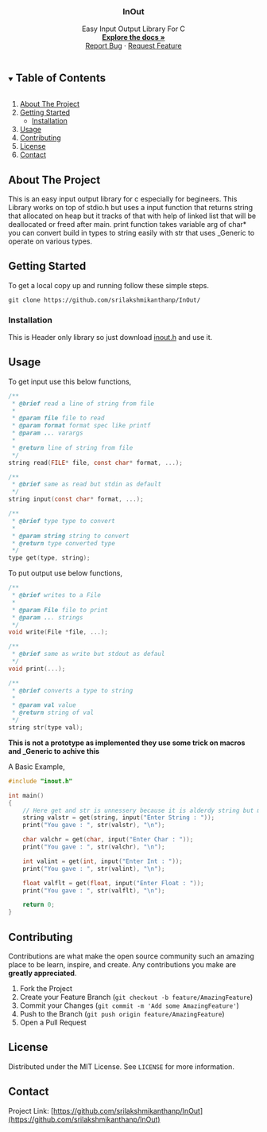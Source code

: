 <!-- PROJECT LOGO -->
<br />
<p align="center">
  <h3 align="center">InOut</h3>
  <p align="center">
    Easy Input Output Library For C
    <br />
    <a href="https://srilakshmikanthanp.github.io/InOut/docs/html/"><strong>Explore the docs »</strong></a>
    <br />
    <a href="https://github.com/srilakshmikanthanp/InOut/issues">Report Bug</a>
    ·
    <a href="https://github.com/srilakshmikanthanp/InOut/issues">Request Feature</a>
  </p>
</p>

<!-- TABLE OF CONTENTS -->
<details open="open">
  <summary><h2 style="display: inline-block">Table of Contents</h2></summary>
  <ol>
    <li>
      <a href="#about-the-project">About The Project</a>
    </li>
    <li>
      <a href="#getting-started">Getting Started</a>
      <ul>
        <li><a href="#installation">Installation</a></li>
      </ul>
    </li>
    <li><a href="#usage">Usage</a></li>
    <li><a href="#contributing">Contributing</a></li>
    <li><a href="#license">License</a></li>
    <li><a href="#contact">Contact</a></li>
  </ol>
</details>

<!-- ABOUT THE PROJECT -->
## About The Project

This is an easy input output library for c especially for begineers. This Library works on top of stdio.h but uses a input function that returns string that allocated on heap but it tracks of that with help of linked list that will be deallocated or freed after main. print function takes variable arg of char* you can convert build in types to string easily with str that uses _Generic to operate on various types.

<!-- GETTING STARTED -->
## Getting Started

To get a local copy up and running follow these simple steps.

~~~shell
git clone https://github.com/srilakshmikanthanp/InOut/
~~~

### Installation

This is Header only library so just download [inout.h](src/srilakshmikanthanp/inout.h) and use it.

<!-- USAGE EXAMPLES -->
## Usage

To get input use this below functions,

~~~c
/**
 * @brief read a line of string from file
 * 
 * @param file file to read
 * @param format format spec like printf
 * @param ... varargs
 * 
 * @return line of string from file
 */
string read(FILE* file, const char* format, ...);

/**
 * @brief same as read but stdin as default
 */
string input(const char* format, ...);

/**
 * @brief type type to convert
 * 
 * @param string string to convert
 * @return type converted type
 */
type get(type, string);
~~~

To put output use below functions,

~~~c
/**
 * @brief writes to a File
 * 
 * @param File file to print
 * @param ... strings
 */
void write(File *file, ...);

/**
 * @brief same as write but stdout as defaul
 */
void print(...);

/**
 * @brief converts a type to string
 * 
 * @param val value
 * @return string of val
 */
string str(type val);
~~~

**This is not a prototype as implemented they use some trick on macros and _Generic to achive this**

A Basic Example,

~~~c
#include "inout.h"

int main()
{
    // Here get and str is unnessery because it is alderdy string but may help begineers
    string valstr = get(string, input("Enter String : "));
    print("You gave : ", str(valstr), "\n");

    char valchr = get(char, input("Enter Char : "));
    print("You gave : ", str(valchr), "\n");

    int valint = get(int, input("Enter Int : "));
    print("You gave : ", str(valint), "\n");

    float valflt = get(float, input("Enter Float : "));
    print("You gave : ", str(valflt), "\n");

    return 0;
}
~~~

<!-- CONTRIBUTING -->
## Contributing

Contributions are what make the open source community such an amazing place to be learn, inspire, and create. Any contributions you make are **greatly appreciated**.

1. Fork the Project
2. Create your Feature Branch (`git checkout -b feature/AmazingFeature`)
3. Commit your Changes (`git commit -m 'Add some AmazingFeature'`)
4. Push to the Branch (`git push origin feature/AmazingFeature`)
5. Open a Pull Request

<!-- LICENSE -->
## License

Distributed under the MIT License. See `LICENSE` for more information.

<!-- CONTACT -->
## Contact

Project Link: [https://github.com/srilakshmikanthanp/InOut](https://github.com/srilakshmikanthanp/InOut)
